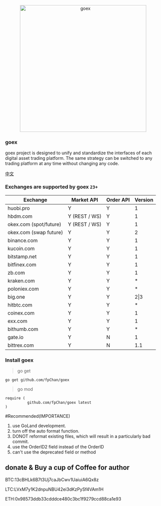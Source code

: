 <div align="center">
<img width="409" heigth="205" src="https://upload-images.jianshu.io/upload_images/6760989-dec7dc747846880e.png?imageMogr2/auto-orient/strip%7CimageView2/2/w/1240"  alt="goex">
</div>

### goex

goex project is designed to unify and standardize the interfaces of each digital asset trading platform. The same strategy can be switched to any trading platform at any time without changing any code.

[中文](https://github.com/fpChan/goex/blob/dev/README.md)

### Exchanges are supported by goex `23+`
| Exchange | Market API | Order API | Version |   
| ---   | ---     | ---     | ---   |  
| huobi.pro | Y | Y | 1 |   
| hbdm.com | Y (REST / WS)| Y |  1 |  
| okex.com (spot/future)| Y (REST / WS) | Y | 1 |  
| okex.com (swap future) | Y | Y | 2 |
| binance.com | Y | Y | 1 |  
| kucoin.com | Y | Y | 1 |
| bitstamp.net | Y | Y | 1 |  
| bitfinex.com | Y | Y | 1 |  
| zb.com | Y | Y | 1 |  
| kraken.com | Y | Y | * |  
| poloniex.com | Y | Y | * |   
| big.one | Y | Y | 2\|3 | 
| hitbtc.com | Y | Y | * |
| coinex.com | Y | Y | 1 |
| exx.com | Y | Y | 1 |
| bithumb.com | Y | Y | * |
| gate.io | Y | N | 1 |
| bittrex.com | Y | N | 1.1 |

### Install goex
> go get   

``` go get github.com/fpChan/goex ```
> go mod

``` 
require (
          github.com/fpChan/goex latest
)
```

#Recommended(IMPORTANCE)
1. use GoLand development.
2. turn off the auto format function.
3. DONOT reformat existing files, which will result in a particularly bad commit.
4. use the OrderID2 field instead of the OrderID
5. can't use the deprecated field or method

donate & Buy a cup of Coffee for author
-----------------
BTC:13cBHLk6B7t3Uj7caJbCwv1UaiuiA6Qx8z

LTC:LVxM7y1K2dnpuNBU42ei3dKzPySf4VAm1H
 
ETH:0x98573ddb33cdddce480c3bc1f9279ccd88ca1e93